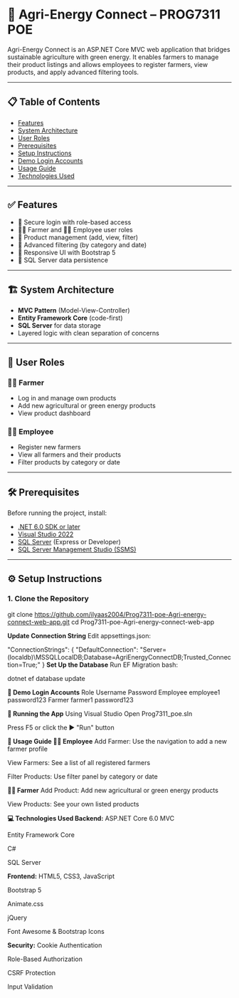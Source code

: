 # 🌱 Agri-Energy Connect – PROG7311 POE

Agri-Energy Connect is an ASP.NET Core MVC web application that bridges sustainable agriculture with green energy. It enables farmers to manage their product listings and allows employees to register farmers, view products, and apply advanced filtering tools.

---

## 📋 Table of Contents

- [Features](#features)
- [System Architecture](#system-architecture)
- [User Roles](#user-roles)
- [Prerequisites](#prerequisites)
- [Setup Instructions](#setup-instructions)
- [Demo Login Accounts](#demo-login-accounts)
- [Usage Guide](#usage-guide)
- [Technologies Used](#technologies-used)

---

## ✅ Features

- 🔐 Secure login with role-based access
- 👨‍🌾 Farmer and 👨‍💼 Employee user roles
- 🌿 Product management (add, view, filter)
- 🧠 Advanced filtering (by category and date)
- 📱 Responsive UI with Bootstrap 5
- 💾 SQL Server data persistence

---

## 🏗️ System Architecture

- **MVC Pattern** (Model-View-Controller)
- **Entity Framework Core** (code-first)
- **SQL Server** for data storage
- Layered logic with clean separation of concerns

---

## 👥 User Roles

### 👨‍🌾 Farmer
- Log in and manage own products
- Add new agricultural or green energy products
- View product dashboard

### 👨‍💼 Employee
- Register new farmers
- View all farmers and their products
- Filter products by category or date

---

## 🛠️ Prerequisites

Before running the project, install:

- [.NET 6.0 SDK or later](https://dotnet.microsoft.com/download)
- [Visual Studio 2022](https://visualstudio.microsoft.com/)
- [SQL Server](https://www.microsoft.com/en-us/sql-server/sql-server-downloads) (Express or Developer)
- [SQL Server Management Studio (SSMS)](https://learn.microsoft.com/en-us/sql/ssms/download-sql-server-management-studio-ssms)

---

## ⚙️ Setup Instructions

### 1. **Clone the Repository**


git clone https://github.com/ilyaas2004/Prog7311-poe-Agri-energy-connect-web-app.git
cd Prog7311-poe-Agri-energy-connect-web-app

**Update Connection String**
Edit appsettings.json:


"ConnectionStrings": {
  "DefaultConnection": "Server=(localdb)\\MSSQLLocalDB;Database=AgriEnergyConnectDB;Trusted_Connection=True;"
}
**Set Up the Database**
 Run EF Migration
bash:

dotnet ef database update



**🔑 Demo Login Accounts**
Role	Username	Password
Employee	employee1	password123
Farmer	farmer1	password123

**🚀 Running the App**
Using Visual Studio
Open Prog7311_poe.sln

Press F5 or click the ▶️ "Run" button

**📘 Usage Guide
👨‍💼 Employee**
Add Farmer: Use the navigation to add a new farmer profile

View Farmers: See a list of all registered farmers

Filter Products: Use filter panel by category or date

**👨‍🌾 Farmer**
Add Product: Add new agricultural or green energy products

View Products: See your own listed products

**💻 Technologies Used
Backend:**
ASP.NET Core 6.0 MVC

Entity Framework Core

C#

SQL Server

**Frontend:**
HTML5, CSS3, JavaScript

Bootstrap 5

Animate.css

jQuery

Font Awesome & Bootstrap Icons

**Security:**
Cookie Authentication

Role-Based Authorization

CSRF Protection

Input Validation



